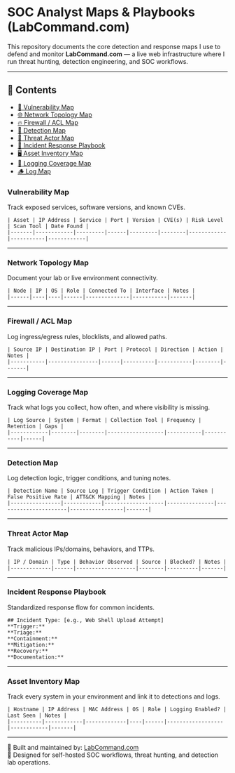 # SOC Analyst Maps & Playbooks (LabCommand.com)

This repository documents the core detection and response maps I use to defend and monitor **LabCommand.com** — a live web infrastructure where I run threat hunting, detection engineering, and SOC workflows.

---

## 📂 Contents

- [🧭 Vulnerability Map](#vulnerability-map)
- [🌐 Network Topology Map](#network-topology-map)
- [🔥 Firewall / ACL Map](#firewall--acl-map)
- [🧠 Detection Map](#detection-map)
- [👾 Threat Actor Map](#threat-actor-map)
- [🌸 Incident Response Playbook](#incident-response-playbook)
- [🖥 Asset Inventory Map](#asset-inventory-map)
- [🧪 Logging Coverage Map](#logging-coverage-map)
- [🪵 Log Map](#log-map)



### Vulnerability Map
Track exposed services, software versions, and known CVEs.
```
| Asset | IP Address | Service | Port | Version | CVE(s) | Risk Level | Scan Tool | Date Found |
|-------|------------|---------|------|---------|--------|------------|-----------|------------|
```

---

### Network Topology Map
Document your lab or live environment connectivity.
```
| Node | IP | OS | Role | Connected To | Interface | Notes |
|------|----|----|------|--------------|-----------|-------|
```

---

### Firewall / ACL Map
Log ingress/egress rules, blocklists, and allowed paths.
```
| Source IP | Destination IP | Port | Protocol | Direction | Action | Notes |
|-----------|----------------|------|----------|-----------|--------|-------|
```

---

### Logging Coverage Map
Track what logs you collect, how often, and where visibility is missing.
```
| Log Source | System | Format | Collection Tool | Frequency | Retention | Gaps |
|------------|--------|--------|------------------|-----------|-----------|------|
```

---

### Detection Map
Log detection logic, trigger conditions, and tuning notes.
```
| Detection Name | Source Log | Trigger Condition | Action Taken | False Positive Rate | ATT&CK Mapping | Notes |
|----------------|------------|-------------------|---------------|----------------------|-----------------|-------|
```

---

### Threat Actor Map
Track malicious IPs/domains, behaviors, and TTPs.
```
| IP / Domain | Type | Behavior Observed | Source | Blocked? | Notes |
|-------------|------|-------------------|--------|----------|-------|
```

---

### Incident Response Playbook
Standardized response flow for common incidents.
```
## Incident Type: [e.g., Web Shell Upload Attempt]
**Trigger:**  
**Triage:**  
**Containment:**  
**Mitigation:**  
**Recovery:**  
**Documentation:**  
```

---

### Asset Inventory Map
Track every system in your environment and link it to detections and logs.
```
| Hostname | IP Address | MAC Address | OS | Role | Logging Enabled? | Last Seen | Notes |
|----------|------------|-------------|----|------|------------------|------------|-------|
```

---

🔧 Built and maintained by: [LabCommand.com](https://labcommand.com)  
🧠 Designed for self-hosted SOC workflows, threat hunting, and detection lab operations.
